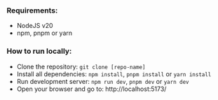 ### Requirements:
- NodeJS v20
- npm, pnpm or yarn

### How to run locally:
- Clone the repository: `git clone [repo-name]`
- Install all dependencies: `npm install`, `pnpm install` or `yarn install`
- Run development server: `npm run dev`, `pnpm dev` or `yarn dev`
- Open your browser and go to: http://localhost:5173/
